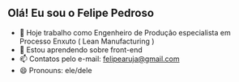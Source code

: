 ## Olá! Eu sou o Felipe Pedroso

- 🔭 Hoje trabalho como Engenheiro de Produção especialista em Processo Enxuto ( Lean Manufacturing )
- 🌱 Estou aprendendo sobre front-end
- 📫 Contatos pelo e-mail: felipearuja@gmail.com
- 😄 Pronouns: ele/dele


